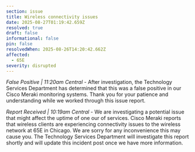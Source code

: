 ```yaml
---
section: issue
title: Wireless connectivity issues
date: 2025-08-27T01:19:42.659Z
resolved: true
draft: false
informational: false
pin: false
resolvedWhen: 2025-08-26T14:20:42.662Z
affected:
  - 65E
severity: disrupted
---
```

*False Positive | 11:20am Central* - After investigation, the Technology Services Department has determined that this was a false positive in our Cisco Meraki monitoring systems. Thank you for your patience and understanding while we worked through this issue report.

*Report Received | 10:19am Central* - We are investigating a potential issue that might affect the uptime of one our of services. Cisco Meraki reports that wireless clients are experiencing connectivity issues to the wireless network at 65E in Chicago. We are sorry for any inconvenience this may cause you. The Technology Services Department will investigate this report shortly and will update this incident post once we have more information.